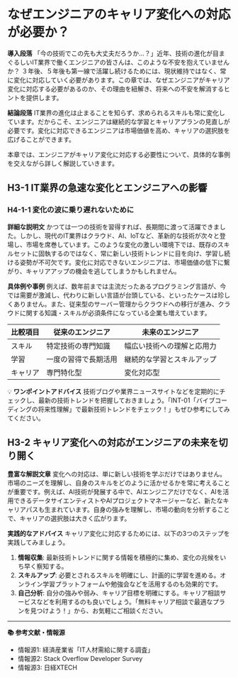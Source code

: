# なぜエンジニアのキャリア変化への対応が必要か？

**導入段落**
「今の技術でこの先も大丈夫だろうか…？」近年、技術の進化が目まぐるしいIT業界で働くエンジニアの皆さんは、このような不安を抱えていませんか？ ３年後、５年後も第一線で活躍し続けるためには、現状維持ではなく、常に変化に対応していく必要があります。この章では、なぜエンジニアがキャリア変化に対応する必要があるのか、その理由を紐解き、将来への不安を解消するヒントを提供します。

**結論段落**
IT業界の進化は止まることを知らず、求められるスキルも常に変化しています。だからこそ、エンジニアは継続的な学習とキャリアプランの見直しが必要です。変化に対応できるエンジニアは市場価値を高め、キャリアの選択肢を広げることができます。

本章では、エンジニアがキャリア変化に対応する必要性について、具体的な事例を交えながら詳しく解説していきます。

##  H3-1  IT業界の急速な変化とエンジニアへの影響

### H4-1-1  変化の波に乗り遅れないために

**詳細な説明文**
かつては一つの技術を習得すれば、長期間に渡って活躍できました。しかし、現代のIT業界はクラウド、AI、IoTなど、革新的な技術が次々と登場し、市場を席巻しています。このような変化の激しい環境下では、既存のスキルセットに固執するのではなく、常に新しい技術トレンドに目を向け、学習し続ける姿勢が不可欠です。変化に対応できないエンジニアは、市場価値の低下に繋がり、キャリアアップの機会を逃してしまうかもしれません。


**具体例や事例**
例えば、数年前までは主流だったあるプログラミング言語が、今では需要が激減し、代わりに新しい言語が台頭している、といったケースは珍しくありません。また、従来型のサーバー管理からクラウドへの移行が進み、クラウドに関する知識・スキルが必須条件になっている企業も増えています。


| 比較項目 | 従来のエンジニア | 未来のエンジニア |
|---|---|---|
| スキル | 特定技術の専門知識 | 幅広い技術への理解と応用力 |
| 学習 | 一度の習得で長期活用 | 継続的な学習とスキルアップ |
| キャリア | 専門特化型 | 変化対応型 |


💡 **ワンポイントアドバイス**
技術ブログや業界ニュースサイトなどを定期的にチェックし、最新の技術トレンドを把握しておきましょう。「INT-01「バイブコーディングの将来性理解」で最新技術トレンドをチェック！」もぜひ参考にしてみてください。


## H3-2  キャリア変化への対応がエンジニアの未来を切り開く

**豊富な解説文章**
変化への対応は、単に新しい技術を学ぶだけではありません。市場のニーズを理解し、自身のスキルをどのように活かせるかを常に考えることが重要です。例えば、AI技術が発展する中で、AIエンジニアだけでなく、AIを活用できるデータサイエンティストやAIプロジェクトマネージャーなど、新たなキャリアパスも生まれています。自身の強みを理解し、市場の動向を分析することで、キャリアの選択肢は大きく広がります。


**実践的なアドバイス**
キャリア変化に対応するためには、以下の3つのステップを実践してみましょう。


1. **情報収集**: 最新技術トレンドに関する情報を積極的に集め、変化の兆候をいち早く察知する。
2. **スキルアップ**: 必要とされるスキルを明確にし、計画的に学習を進める。オンライン学習プラットフォームや勉強会などを活用するのも効果的です。
3. **自己分析**: 自分の強みや弱み、キャリア目標を明確にする。キャリア相談サービスなどを利用するのも良いでしょう。「無料キャリア相談で最適なプランを見つけよう！」から、お気軽にご相談ください。


---

**📚 参考文献・情報源**
- 情報源1: 経済産業省「IT人材需給に関する調査」
- 情報源2: Stack Overflow Developer Survey
- 情報源3:  日経XTECH


